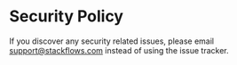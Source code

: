 # Security Policy

If you discover any security related issues, please email support@stackflows.com instead of using the issue tracker.
